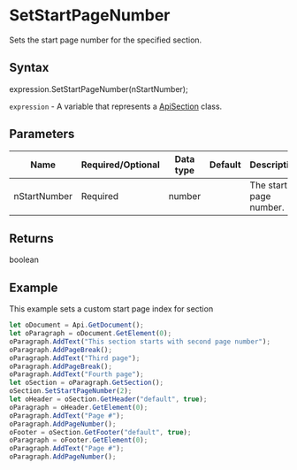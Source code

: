# SetStartPageNumber

Sets the start page number for the specified section.

## Syntax

expression.SetStartPageNumber(nStartNumber);

`expression` - A variable that represents a [ApiSection](../ApiSection.md) class.

## Parameters

| **Name** | **Required/Optional** | **Data type** | **Default** | **Description** |
| ------------- | ------------- | ------------- | ------------- | ------------- |
| nStartNumber | Required | number |  | The start page number. |

## Returns

boolean

## Example

This example sets a custom start page index for section

```javascript
let oDocument = Api.GetDocument();
let oParagraph = oDocument.GetElement(0);
oParagraph.AddText("This section starts with second page number");
oParagraph.AddPageBreak();
oParagraph.AddText("Third page");
oParagraph.AddPageBreak();
oParagraph.AddText("Fourth page");
let oSection = oParagraph.GetSection();
oSection.SetStartPageNumber(2);
let oHeader = oSection.GetHeader("default", true);
oParagraph = oHeader.GetElement(0);
oParagraph.AddText("Page #");
oParagraph.AddPageNumber();
oFooter = oSection.GetFooter("default", true);
oParagraph = oFooter.GetElement(0);
oParagraph.AddText("Page #");
oParagraph.AddPageNumber();
```
